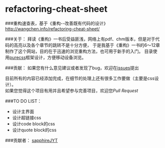 refactoring-cheat-sheet
=======================

###重构速查表，基于《重构--改善既有代码的设计》
http://wangchen.info/refactoring-cheat-sheet/

###关于：
拜读《重构》一书后受益匪浅，网络上有pdf、chm版本，但是对于代码的高亮以及各个章节的跳转不是十分方便，
于是我基于《重构》一书的6～12章制作了这个网站，目的在于迅速的浏览重构方法，也可用于新手的入门。
目录使用[purecss](http://purecss.io)框架设计，方便移动设备浏览。

###贡献：
如果您有什么意见建议或者发现了bug，欢迎在[issues](https://github.com/wangvsa/refactoring-cheat-sheet/issues)提出 

目前所有的内容已经添加完成，在细节的处理上还有很多工作要做（主要是css设计）。<br>
如果您觉得这个项目有用并且希望参与完善项目，欢迎您*Pull Request*

###TO DO LIST：
- 设计主界面
- 设计超链接css
- 设计code block的css
- 设计quote block的css

###贡献者：
[sapphireJYT](https://github.com/sapphireJYT)

